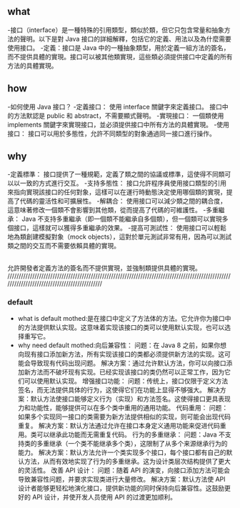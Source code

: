 ## what
-接口（interface）是一種特殊的引用類型，類似於類，但它只包含常量和抽象方法的聲明。以下是對 Java 接口的詳細解釋，包括它的定義、用法以及為什麼需要使用接口。
-定義：接口是 Java 中的一種抽象類型，用於定義一組方法的簽名，而不提供具體的實現。接口可以被其他類實現，這些類必須提供接口中定義的所有方法的具體實現。
## how
-如何使用 Java 接口？
-定義接口：
使用 interface 關鍵字來定義接口。
接口中的方法默認是 public 和 abstract，不需要顯式聲明。
-實現接口：
一個類使用 implements 關鍵字來實現接口，並必須提供接口中所有方法的具體實現。
-使用接口：
接口可以用於多態性，允許不同類型的對象通過同一接口進行操作。
## why
-定義標準：
接口提供了一種規範，定義了類之間的協議或標準，這使得不同類可以以一致的方式進行交互。
-支持多態性：
接口允許程序員使用接口類型的引用來指向實現該接口的任何對象，這樣可以在運行時動態決定使用哪個類的實現，提高了代碼的靈活性和可擴展性。
-解耦合：
使用接口可以減少類之間的耦合度，這意味著修改一個類不會影響到其他類，從而提高了代碼的可維護性。
-多重繼承：
Java 不支持多重繼承（即一個類不能繼承自多個類），但一個類可以實現多個接口，這樣就可以獲得多重繼承的效果。
-提高可測試性：
使用接口可以輕鬆地為類創建模擬對象（mock objects），這對於單元測試非常有用，因為可以測試類之間的交互而不需要依賴具體的實現。
##
允許開發者定義方法的簽名而不提供實現，並強制類提供具體的實現。
/////////////////////////////////////////////////////////////////////////////////////////////////////////////////////////////////////////////
### default
- what is default mothed:是在接口中定义了方法体的方法。它允许你为接口中的方法提供默认实现。这意味着实现该接口的类可以使用默认实现，也可以选择重写它。
- why need default mothed:向后兼容性：
问题：在 Java 8 之前，如果你想向现有接口添加新方法，所有实现该接口的类都必须提供新方法的实现。这可能会导致现有代码出现问题。
解决方案：通过允许默认方法，你可以向接口添加新方法而不破坏现有实现。已经实现该接口的类仍然可以正常工作，因为它们可以使用默认实现。
增强接口功能：
问题：传统上，接口仅限于定义方法签名，而无法提供具体的行为，这使得它们在功能上显得不够强大。
解决方案：默认方法使接口能够定义行为（实现）和方法签名。这使得接口更具表现力和功能性，能够提供可以在多个类中重用的通用功能。
代码重用：
问题：如果多个实现同一接口的类需要为新方法提供相似的实现，则可能会出现代码重复。
解决方案：默认方法通过允许在接口本身定义通用功能来促进代码重用。类可以继承此功能而无需重复代码。
行为的多重继承：
问题：Java 不支持类的多重继承（一个类不能继承多个类），这限制了从多个来源继承行为的能力。
解决方案：默认方法允许一个类实现多个接口，每个接口都有自己的默认方法，从而有效地实现了行为的多重继承。这为设计类层次结构提供了更大的灵活性。
改善 API 设计：
问题：随着 API 的演变，向接口添加方法可能会导致兼容性问题，并要求实现类进行大量修改。
解决方案：默认方法使 API 设计者能够更轻松地演化接口，提供新功能的同时保持向后兼容性。这鼓励更好的 API 设计，并使开发人员使用 API 的过渡更加顺利。


